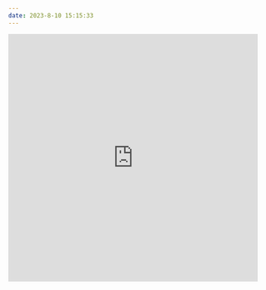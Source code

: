 ```yaml
---
date: 2023-8-10 15:15:33
---
```

<iframe src="https://z2586300277.github.io/three-editor/dist/#/codeMirror?example_path=threeEditor&example_active=0&key=loadParams" scrolling="no" border="0" frameborder="no" framespacing="0" height="500px" width="100%" allowfullscreen="true"></iframe>